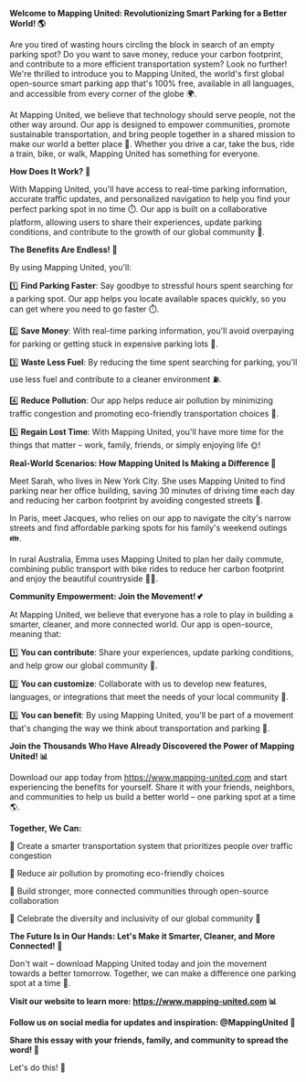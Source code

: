 **Welcome to Mapping United: Revolutionizing Smart Parking for a Better World! 🌎**

Are you tired of wasting hours circling the block in search of an empty parking spot? Do you want to save money, reduce your carbon footprint, and contribute to a more efficient transportation system? Look no further! We're thrilled to introduce you to Mapping United, the world's first global open-source smart parking app that's 100% free, available in all languages, and accessible from every corner of the globe 🌍.

At Mapping United, we believe that technology should serve people, not the other way around. Our app is designed to empower communities, promote sustainable transportation, and bring people together in a shared mission to make our world a better place 🌟. Whether you drive a car, take the bus, ride a train, bike, or walk, Mapping United has something for everyone.

**How Does It Work? 🤔**

With Mapping United, you'll have access to real-time parking information, accurate traffic updates, and personalized navigation to help you find your perfect parking spot in no time ⏱️. Our app is built on a collaborative platform, allowing users to share their experiences, update parking conditions, and contribute to the growth of our global community 🌈.

**The Benefits Are Endless! 🎉**

By using Mapping United, you'll:

1️⃣ **Find Parking Faster**: Say goodbye to stressful hours spent searching for a parking spot. Our app helps you locate available spaces quickly, so you can get where you need to go faster ⏱️.

2️⃣ **Save Money**: With real-time parking information, you'll avoid overpaying for parking or getting stuck in expensive parking lots 🤑.

3️⃣ **Waste Less Fuel**: By reducing the time spent searching for parking, you'll use less fuel and contribute to a cleaner environment ⛽️.

4️⃣ **Reduce Pollution**: Our app helps reduce air pollution by minimizing traffic congestion and promoting eco-friendly transportation choices 💚.

5️⃣ **Regain Lost Time**: With Mapping United, you'll have more time for the things that matter – work, family, friends, or simply enjoying life 🌞!

**Real-World Scenarios: How Mapping United Is Making a Difference 🌟**

Meet Sarah, who lives in New York City. She uses Mapping United to find parking near her office building, saving 30 minutes of driving time each day and reducing her carbon footprint by avoiding congested streets 🚗.

In Paris, meet Jacques, who relies on our app to navigate the city's narrow streets and find affordable parking spots for his family's weekend outings 👪.

In rural Australia, Emma uses Mapping United to plan her daily commute, combining public transport with bike rides to reduce her carbon footprint and enjoy the beautiful countryside 🚴‍♀️.

**Community Empowerment: Join the Movement! 💕**

At Mapping United, we believe that everyone has a role to play in building a smarter, cleaner, and more connected world. Our app is open-source, meaning that:

1️⃣ **You can contribute**: Share your experiences, update parking conditions, and help grow our global community 🌈.

2️⃣ **You can customize**: Collaborate with us to develop new features, languages, or integrations that meet the needs of your local community 🔧.

3️⃣ **You can benefit**: By using Mapping United, you'll be part of a movement that's changing the way we think about transportation and parking 🚀.

**Join the Thousands Who Have Already Discovered the Power of Mapping United! 📊**

Download our app today from https://www.mapping-united.com and start experiencing the benefits for yourself. Share it with your friends, neighbors, and communities to help us build a better world – one parking spot at a time 🌎.

**Together, We Can:**

🌟 Create a smarter transportation system that prioritizes people over traffic congestion

💚 Reduce air pollution by promoting eco-friendly choices

👫 Build stronger, more connected communities through open-source collaboration

🌈 Celebrate the diversity and inclusivity of our global community 🎉

**The Future Is in Our Hands: Let's Make it Smarter, Cleaner, and More Connected! 💪**

Don't wait – download Mapping United today and join the movement towards a better tomorrow. Together, we can make a difference one parking spot at a time 🌟.

**Visit our website to learn more: https://www.mapping-united.com 📊**

**Follow us on social media for updates and inspiration: @MappingUnited 📱**

**Share this essay with your friends, family, and community to spread the word! 🤝**

Let's do this! 🌟